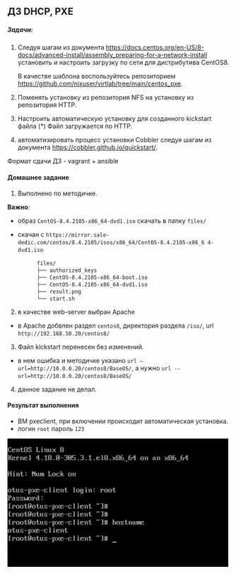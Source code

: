 ## ДЗ DHCP, PXE

##### Задачи:

1. Следуя шагам из документа https://docs.centos.org/en-US/8-docs/advanced-install/assembly_preparing-for-a-network-install установить и настроить загрузку по сети для дистрибутива CentOS8. 

      В качестве шаблона воспользуйтесь репозиторием https://github.com/nixuser/virtlab/tree/main/centos_pxe. 

2. Поменять установку из репозитория NFS на установку из репозитория HTTP.

3. Настроить автоматическую установку для созданного kickstart файла (*) Файл загружается по HTTP.

4. автоматизировать процесс установки Cobbler cледуя шагам из документа https://cobbler.github.io/quickstart/. 

Формат сдачи ДЗ - vagrant + ansible

#### Домашнее задание

1. Выполнено по методичке.

**Важно**:
- образ `CentOS-8.4.2105-x86_64-dvd1.iso` скачать в папку `files/`
- скачан с `https://mirror.sale-dedic.com/centos/8.4.2105/isos/x86_64/CentOS-8.4.2105-x86_6
4-dvd1.iso`

            files/
            ├── authorized_keys
            ├── CentOS-8.4.2105-x86_64-boot.iso
            ├── CentOS-8.4.2105-x86_64-dvd1.iso
            ├── result.png
            └── start.sh

2. в качестве web-server выбран Apache 
- в Apache добвлен раздел `centos8`, директория раздела `/iso/`, url `http://192.168.50.20/centos8/`

3. Файл kickstart перенесен без изменений.
- в нем ошибка и методичке указано `url —url=http://10.0.0.20/centos8/BaseOS/`, а нужно `url --url=http://10.0.0.20/centos8/BaseOS/`

4. данное задание не делал.

#### Результат выполнения
- ВМ pxeclient, при включении происходит автоматическая установка.
- логин `root` пароль `123`
<img src="files/result.png" width="500" >
